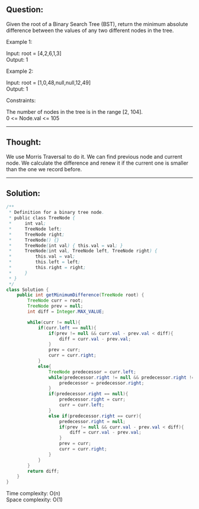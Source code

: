 ## Question:

Given the root of a Binary Search Tree (BST), return the minimum absolute difference between the values of any two different nodes in the tree. 

Example 1:

Input: root = [4,2,6,1,3]  
Output: 1  

Example 2:

Input: root = [1,0,48,null,null,12,49]  
Output: 1  

Constraints:

The number of nodes in the tree is in the range [2, 104].  
0 <= Node.val <= 105  

---
## Thought:
We use Morris Traversal to do it. We can find previous node and current node. We calculate the difference and renew it if the current one is 
smaller than the one we record before.

---
## Solution:
```Java
/**
 * Definition for a binary tree node.
 * public class TreeNode {
 *     int val;
 *     TreeNode left;
 *     TreeNode right;
 *     TreeNode() {}
 *     TreeNode(int val) { this.val = val; }
 *     TreeNode(int val, TreeNode left, TreeNode right) {
 *         this.val = val;
 *         this.left = left;
 *         this.right = right;
 *     }
 * }
 */
class Solution {
    public int getMinimumDifference(TreeNode root) {
        TreeNode curr = root;
        TreeNode prev = null;
        int diff = Integer.MAX_VALUE;

        while(curr != null){
            if(curr.left == null){
                if(prev != null && curr.val - prev.val < diff){
                    diff = curr.val - prev.val;
                }
                prev = curr;
                curr = curr.right;        
            }
            else{
                TreeNode predecessor = curr.left;
                while(predecessor.right != null && predecessor.right != curr){
                    predecessor = predecessor.right;
                }
                if(predecessor.right == null){
                    predecessor.right = curr;
                    curr = curr.left;
                }
                else if(predecessor.right == curr){
                    predecessor.right = null;
                    if(prev != null && curr.val - prev.val < diff){
                        diff = curr.val - prev.val;
                    }
                    prev = curr;
                    curr = curr.right;                     
                }
            }
        }
        return diff;
    }
}
```
Time complexity: O(n)  
Space complexity: O(1)
